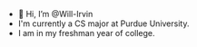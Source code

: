 - 👋 Hi, I’m @Will-Irvin
- I'm currently a CS major at Purdue University.
- I am in my freshman year of college.


<!---
Will-Irvin/Will-Irvin is a ✨ special ✨ repository because its `README.md` (this file) appears on your GitHub profile.
You can click the Preview link to take a look at your changes.
--->
